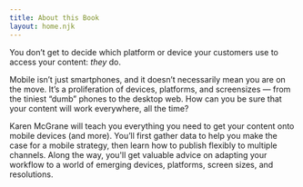 ```yaml
---
title: About this Book
layout: home.njk
---
```

You don’t get to decide which platform or device your customers use to access your content: *they* do.

Mobile isn’t just smartphones, and it doesn’t necessarily mean you are on the move. It’s a proliferation of devices, platforms, and screensizes — from the tiniest “dumb” phones to the desktop web. How can you be sure that your content will work everywhere, all the time?

Karen McGrane will teach you everything you need to get your content onto mobile devices (and more). You’ll first gather data to help you make the case for a mobile strategy, then learn how to publish flexibly to multiple channels. Along the way, you'll get valuable advice on adapting your workflow to a world of emerging devices, platforms, screen sizes, and resolutions.
